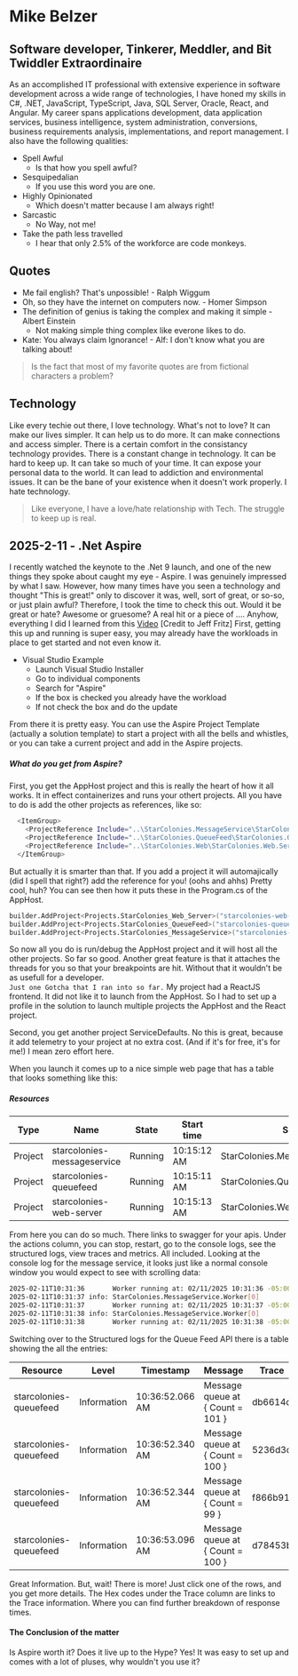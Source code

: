 # Mike Belzer
## Software developer, Tinkerer, Meddler, and Bit Twiddler Extraordinaire

As an accomplished IT professional with extensive experience in software development across a wide range of technologies, I have honed my skills in C#, .NET, JavaScript, TypeScript, Java, SQL Server, Oracle, React, and Angular. My career spans applications development, data application services, business intelligence, system administration, conversions, business requirements analysis, implementations, and report management.
I also have the following qualities:
- Spell Awful 
    - Is that how you spell awful?
- Sesquipedalian 
    - If you use this word you are one.
- Highly Opinionated 
    - Which doesn't matter because I am always right! 
- Sarcastic 
    - No Way, not me!
- Take the path less travelled 
    - I hear that only 2.5% of the workforce are code monkeys.

## Quotes

- Me fail english?  That's unpossible! - Ralph Wiggum
- Oh, so they have the internet on computers now. - Homer Simpson
- The definition of genius is taking the complex and making it simple - Albert Einstein
    - Not making simple thing complex like everone likes to do. 
- Kate: You always claim Ignorance! - Alf: I don't know what you are talking about!
>Is the fact that most of my favorite quotes are from fictional characters a problem? 

## Technology
Like every techie out there, I love technology.  What's not to love? It can make our lives simpler.  It can help us to do more. It can make connections and access simpler.  There is a certain comfort in the consistancy technology provides. There is a constant change in technology. It can be hard to keep up. It can take so much of your time. It can expose your personal data to the world. It can lead to addiction and environmental issues. It can be the bane of your existence when it doesn't work properly. I hate technology.
> Like everyone, I have a love/hate relationship with Tech.
> The struggle to keep up is real.

## 2025-2-11 - .Net Aspire
I recently watched the keynote to the .Net 9 launch, and one of the new things they spoke about caught my eye - Aspire.  I was genuinely impressed by what I saw. However, how many times have you seen a technology and thought "This is great!" only to discover it was, well, sort of great, or so-so, or just plain awful? Therefore, I took the time to check this out. Would it be great or hate? Awesome or gruesome?  A real hit or a piece of ....  Anyhow, everything I did I learned from this [Video](https://www.youtube.com/watch?v=4ixWtXK7KzY) [Credit to Jeff Fritz]
First, getting this up and running is super easy, you may already have the workloads in place to get started and not even know it.
- Visual Studio Example
    - Launch Visual Studio Installer
    - Go to individual components
    - Search for "Aspire" 
    - If the box is checked you already have the workload
    - If not check the box and do the update

From there it is pretty easy.  You can use the Aspire Project Template (actually a solution template) to start a project with all the bells and whistles, or you can take a current project and add in the Aspire projects. 
##### What do you get from Aspire?
First, you get the AppHost project and this is really the heart of how it all works. It in effect containerizes and runs your othert projects.  All you have to do is add the other projects as references, like so:
```sh
  <ItemGroup>
    <ProjectReference Include="..\StarColonies.MessageService\StarColonies.MessageService.csproj" />
    <ProjectReference Include="..\StarColonies.QueueFeed\StarColonies.QueueFeed.csproj" />
    <ProjectReference Include="..\StarColonies.Web\StarColonies.Web.Server\StarColonies.Web.Server.csproj" />
  </ItemGroup>
```
But actually it is smarter than that.  If you add a project it will automajically (did I spell that right?) add the reference for you! (oohs and ahhs) Pretty cool, huh? 
You can see then how it puts these in the Program.cs of the AppHost.
```sh
builder.AddProject<Projects.StarColonies_Web_Server>("starcolonies-web-server");
builder.AddProject<Projects.StarColonies_QueueFeed>("starcolonies-queuefeed");
builder.AddProject<Projects.StarColonies_MessageService>("starcolonies-messageservice");
```
So now all you do is run/debug the AppHost project and it will host all the other projects. So far so good.  Another great feature is that it attaches the threads for you so that your breakpoints are hit. Without that it wouldn't be as usefull for a developer.   
`Just one Gotcha that I ran into so far.` My project had a ReactJS frontend. It did not like it to launch from the AppHost.  So I had to set up a profile in the solution to launch multiple projects the AppHost and the React project.

Second, you get another project ServiceDefaults.  No this is great, because it add telemetry to your project at no extra cost. (And if it's for free, it's for me!) I mean zero effort here.

When you launch it comes up to a nice simple web page that has a table that looks something like this:
##### Resources

| Type | Name | State | Start time | Source | Endpoints | Actions |
| ------ | ------ | ------ | ------ | ------ | ------ | ------ | 
| Project | starcolonies-messageservice | Running | 10:15:12 AM | StarColonies.MessageService.csproj | | |
| Project | starcolonies-queuefeed | Running | 10:15:11 AM | StarColonies.QueueFeed.csproj | https://localhost:7015/swagger, http://localhost:5016/swagger | |
| Project | starcolonies-web-server | Running | 10:15:13 AM | StarColonies.Web.Server.csproj | https://localhost:7228/swagger, http://localhost:5125/swagger | |

From here you can do so much. There links to swagger for your apis.  Under the actions column, you can stop, restart, go to the console logs, see the structured logs, view traces and metrics.  All included. 
Looking at the console log for the message service, it looks just like a normal console window you would expect to see with scrolling data:
```sh
2025-02-11T10:31:36       Worker running at: 02/11/2025 10:31:36 -05:00 http://mars.jpl.nasa.gov/msl-raw-images/proj/msl/redops/ods/surface/sol/00127/opgs/edr/ncam/NLA_408775183EDR_D0051576NCAM00313M_.JPG
2025-02-11T10:31:37 info: StarColonies.MessageService.Worker[0]
2025-02-11T10:31:37       Worker running at: 02/11/2025 10:31:37 -05:00 http://mars.jpl.nasa.gov/msl-raw-images/proj/msl/redops/ods/surface/sol/00127/opgs/edr/ncam/NLA_408771669EDR_D0051566TRAV00035M_.JPG
2025-02-11T10:31:38 info: StarColonies.MessageService.Worker[0]
2025-02-11T10:31:38       Worker running at: 02/11/2025 10:31:38 -05:00 http://mars.jpl.nasa.gov/msl-raw-images/proj/msl/redops/ods/surface/sol/00127/opgs/edr/ncam/NLA_408771601EDR_D0051560TRAV00035M_.JPG
```
Switching over to the Structured logs for the Queue Feed API there is a table showing the all the entries:

| Resource | Level | Timestamp | Message | Trace | Actions |
|  ------ | ------ | ------ | ------ | ------ | ------ | 
| starcolonies-queuefeed | Information | 10:36:52.066 AM | Message queue at { Count = 101 } | db6614d | |
| starcolonies-queuefeed | Information | 10:36:52.340 AM | Message queue at { Count = 100 } | 5236d3c | |
| starcolonies-queuefeed | Information | 10:36:52.344 AM | Message queue at { Count = 99 } | f866b91 | |
| starcolonies-queuefeed | Information | 10:36:53.096 AM | Message queue at { Count = 100 } | d78453b | |

Great Information. But, wait!  There is more! Just click one of the rows, and you get more details.  The Hex codes under the Trace column are links to the Trace information. Where you can find further breakdown of response times.  
#### The Conclusion of the matter
Is Aspire worth it?  Does it live up to the Hype?  Yes! It was easy to set up and comes with a lot of pluses, why wouldn't you use it?  
